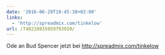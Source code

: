 ```yaml
---
date: '2016-06-29T19:45:38+02:00'
links:
  - 'http://spreadmix.com/tinkelow'
url: /748210835059793920/
---
```

Ode an Bud Spencer jetzt bei http://spreadmix.com/tinkelow
